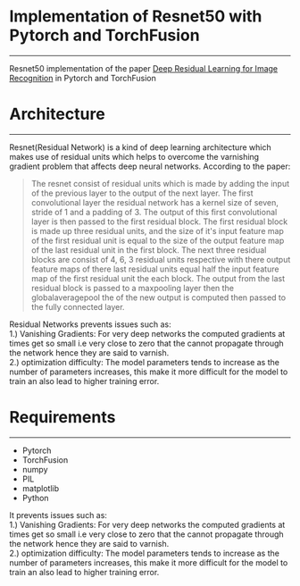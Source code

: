 
# Implementation of Resnet50 with Pytorch and TorchFusion
---
Resnet50 implementation of the paper [Deep Residual Learning for Image Recognition](https://arxiv.org/abs/1512.03385) in Pytorch and TorchFusion
# Architecture
---
Resnet(Residual Network) is a kind of deep learning architecture which makes use of residual units which helps to overcome the varnishing gradient problem that affects deep neural networks. According to the paper:
> The resnet consist of residual units which is made by adding the input of the previous layer to the output of the next layer. The first convolutional layer the residual network has a kernel size of seven, stride of 1 and a padding of 3. The output of this first convolutional layer is then passed to the first residual block. The first residual block is made up three residual units, and the size of it's input feature map of the first residual unit is equal to the size of the output feature map of the last residual unit in the first block. The next three residual blocks are consist of 4, 6, 3 residual units respective with there output feature maps of there last residual units equal half the input feature map of the first residual unit the each block. The output from the last residual block is passed to a maxpooling layer then the globalaveragepool the of the new output is computed then passed to the fully connected layer.

Residual Networks prevents issues such as: <br>
1.) Vanishing Gradients: For very deep networks the computed gradients at times get so small i.e very close to zero that the cannot propagate through the network hence they are said to varnish. <br>
2.) optimization difficulty: The model parameters tends to increase as the number of parameters increases, this make it more difficult for the model to train an also lead to higher training error.


# Requirements
---
* Pytorch
* TorchFusion
* numpy
* PIL
* matplotlib
* Python

It prevents issues such as: <br>
1.) Vanishing Gradients: For very deep networks the computed gradients at times get so small i.e very close to zero that the cannot propagate through the network hence they are said to varnish. <br>
2.) optimization difficulty: The model parameters tends to increase as the number of parameters increases, this make it more difficult for the model to train an also lead to higher training error.


```python

```
